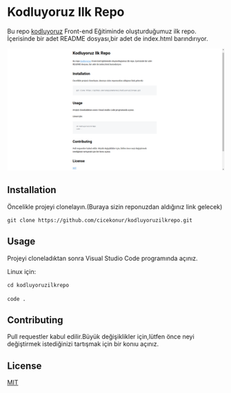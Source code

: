# Kodluyoruz Ilk Repo

Bu repo [kodluyoruz](https://www.kodluyoruz.org/) Front-end Eğitiminde oluşturduğumuz ilk repo. İçerisinde bir adet
README dosyası,bir adet de index.html barındırıyor.

![Kodluyoruz](https://raw.githubusercontent.com/Kodluyoruz/taskforce/main/git/odev1/figures/markdown.png)

## Installation

Öncelikle projeyi clonelayın.(Buraya sizin reponuzdan aldığınız link gelecek)

    git clone https://github.com/cicekonur/kodluyoruzilkrepo.git

## Usage

Projeyi cloneladıktan sonra Visual Studio Code programında açınız.

Linux için:

    cd kodluyoruzilkrepo

    code .

## Contributing

Pull requestler kabul edilir.Büyük değişiklikler için,lütfen önce neyi değiştirmek istediğinizi tartışmak için bir konıu açınız.

## License

[MIT](https://choosealicense.com/licenses/mit/)